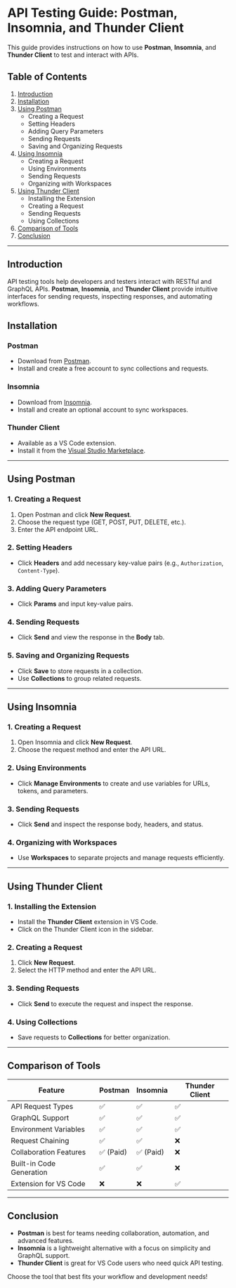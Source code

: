 # API Testing Guide: Postman, Insomnia, and Thunder Client

This guide provides instructions on how to use **Postman**, **Insomnia**, and **Thunder Client** to test and interact with APIs.

## Table of Contents

1. [Introduction](#introduction)
2. [Installation](#installation)
3. [Using Postman](#using-postman)
   - Creating a Request
   - Setting Headers
   - Adding Query Parameters
   - Sending Requests
   - Saving and Organizing Requests
4. [Using Insomnia](#using-insomnia)
   - Creating a Request
   - Using Environments
   - Sending Requests
   - Organizing with Workspaces
5. [Using Thunder Client](#using-thunder-client)
   - Installing the Extension
   - Creating a Request
   - Sending Requests
   - Using Collections
6. [Comparison of Tools](#comparison-of-tools)
7. [Conclusion](#conclusion)

---

## Introduction

API testing tools help developers and testers interact with RESTful and GraphQL APIs. **Postman**, **Insomnia**, and **Thunder Client** provide intuitive interfaces for sending requests, inspecting responses, and automating workflows.

## Installation

### Postman

- Download from [Postman](https://www.postman.com/downloads/).
- Install and create a free account to sync collections and requests.

### Insomnia

- Download from [Insomnia](https://insomnia.rest/download).
- Install and create an optional account to sync workspaces.

### Thunder Client

- Available as a VS Code extension.
- Install it from the [Visual Studio Marketplace](https://marketplace.visualstudio.com/items?itemName=rangav.vscode-thunder-client).

---

## Using Postman

### 1. Creating a Request

1. Open Postman and click **New Request**.
2. Choose the request type (GET, POST, PUT, DELETE, etc.).
3. Enter the API endpoint URL.

### 2. Setting Headers

- Click **Headers** and add necessary key-value pairs (e.g., `Authorization`, `Content-Type`).

### 3. Adding Query Parameters

- Click **Params** and input key-value pairs.

### 4. Sending Requests

- Click **Send** and view the response in the **Body** tab.

### 5. Saving and Organizing Requests

- Click **Save** to store requests in a collection.
- Use **Collections** to group related requests.

---

## Using Insomnia

### 1. Creating a Request

1. Open Insomnia and click **New Request**.
2. Choose the request method and enter the API URL.

### 2. Using Environments

- Click **Manage Environments** to create and use variables for URLs, tokens, and parameters.

### 3. Sending Requests

- Click **Send** and inspect the response body, headers, and status.

### 4. Organizing with Workspaces

- Use **Workspaces** to separate projects and manage requests efficiently.

---

## Using Thunder Client

### 1. Installing the Extension

- Install the **Thunder Client** extension in VS Code.
- Click on the Thunder Client icon in the sidebar.

### 2. Creating a Request

1. Click **New Request**.
2. Select the HTTP method and enter the API URL.

### 3. Sending Requests

- Click **Send** to execute the request and inspect the response.

### 4. Using Collections

- Save requests to **Collections** for better organization.

---

## Comparison of Tools

| Feature                  | Postman   | Insomnia  | Thunder Client |
| ------------------------ | --------- | --------- | -------------- |
| API Request Types        | ✅        | ✅        | ✅             |
| GraphQL Support          | ✅        | ✅        | ✅             |
| Environment Variables    | ✅        | ✅        | ✅             |
| Request Chaining         | ✅        | ✅        | ❌             |
| Collaboration Features   | ✅ (Paid) | ✅ (Paid) | ❌             |
| Built-in Code Generation | ✅        | ✅        | ❌             |
| Extension for VS Code    | ❌        | ❌        | ✅             |

---

## Conclusion

- **Postman** is best for teams needing collaboration, automation, and advanced features.
- **Insomnia** is a lightweight alternative with a focus on simplicity and GraphQL support.
- **Thunder Client** is great for VS Code users who need quick API testing.

Choose the tool that best fits your workflow and development needs!
